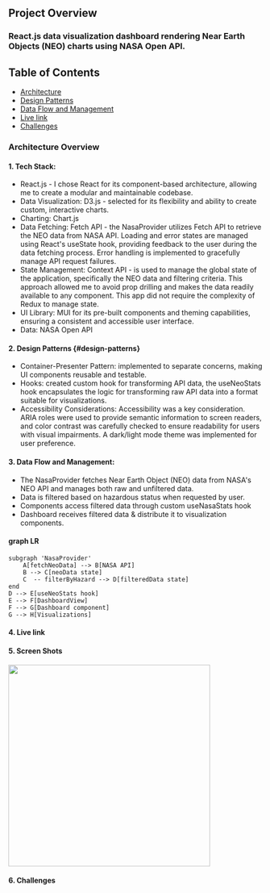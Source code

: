 ## Project Overview
### React.js data visualization dashboard rendering Near Earth Objects (NEO) charts using NASA Open API.

## **Table of Contents**
* [Architecture](#architecture)
* [Design Patterns](#design-patterns)
* [Data Flow and Management](#data-flow-and-management )
* [Live link](#live-link)
* [Challenges](#challenges)

### Architecture Overview
#### 1. Tech Stack:

* React.js - I chose React for its component-based architecture, allowing me to create a modular and maintainable codebase.
* Data Visualization: D3.js - selected for its flexibility and ability to create custom, interactive charts. 
* Charting: Chart.js
* Data Fetching: Fetch API - the NasaProvider utilizes Fetch API to retrieve the NEO data from NASA API. Loading and error states are managed using React's useState hook, providing feedback to the user during the data fetching process. Error handling is implemented to gracefully manage API request failures.
* State Management: Context API - is used to manage the global state of the application, specifically the NEO data and filtering criteria. This approach allowed me to avoid prop drilling and makes the data readily available to any component. This app did not require the complexity of Redux to manage state.
* UI Library: MUI for its pre-built components and theming capabilities, ensuring a consistent and accessible user interface.
* Data: NASA Open API

#### 2. Design Patterns {#design-patterns}

* Container-Presenter Pattern: implemented to separate concerns, making UI components reusable and testable.
* Hooks: created custom hook for transforming API data, the useNeoStats hook encapsulates the logic for transforming raw API data into a format suitable for visualizations.
* Accessibility Considerations: Accessibility was a key consideration. ARIA roles were used to provide semantic information to screen readers, and color contrast was carefully checked to ensure readability for users with visual impairments. A dark/light mode theme was implemented for user preference. 

#### 3. Data Flow and Management:

* The NasaProvider fetches Near Earth Object (NEO) data from NASA's NEO API and manages both raw and unfiltered data.
* Data is filtered based on hazardous status when requested by user.
* Components access filtered data through custom useNasaStats hook
* Dashboard receives filtered data & distribute it to visualization components.
#### graph LR
    subgraph 'NasaProvider' 
        A[fetchNeoData] --> B[NASA API]
        B --> C[neoData state]
        C  -- filterByHazard --> D[filteredData state]
    end
    D --> E[useNeoStats hook]
    E --> F[DashboardView]
    F --> G[Dashboard component]
    G --> H[Visualizations]

#### 4. Live link

#### 5. Screen Shots

<img src='public/Screenshot 2025-02-13 at 5.34.14 PM.png' width=400 >

#### 6. Challenges

